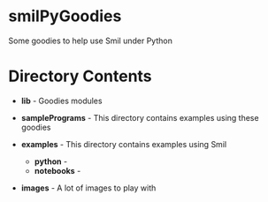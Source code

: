 
# smilPyGoodies

Some goodies to help use Smil under Python

# Directory Contents

* __lib__  - Goodies modules

* __samplePrograms__ - This directory contains examples using these goodies

* __examples__ - This directory contains examples using Smil
  * __python__ -
  * __notebooks__ -

* __images__ - A lot of images to play with


